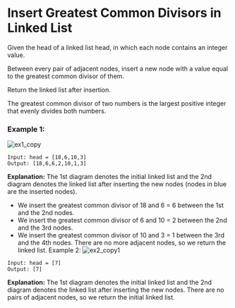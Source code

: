 # Insert Greatest Common Divisors in Linked List

Given the head of a linked list head, in which each node contains an integer value.

Between every pair of adjacent nodes, insert a new node with a value equal to the greatest common divisor of them.

Return the linked list after insertion.

The greatest common divisor of two numbers is the largest positive integer that evenly divides both numbers.

 
### Example 1:
![ex1_copy](https://github.com/ananya9177/PAT-CP/assets/151428838/a42a8406-380e-4979-8e24-02ffda858175)

```
Input: head = [18,6,10,3]
Output: [18,6,6,2,10,1,3]
```
**Explanation:** The 1st diagram denotes the initial linked list and the 2nd diagram denotes the linked list after inserting the new nodes (nodes in blue are the inserted nodes).
- We insert the greatest common divisor of 18 and 6 = 6 between the 1st and the 2nd nodes.
- We insert the greatest common divisor of 6 and 10 = 2 between the 2nd and the 3rd nodes.
- We insert the greatest common divisor of 10 and 3 = 1 between the 3rd and the 4th nodes.
There are no more adjacent nodes, so we return the linked list.
Example 2:
![ex2_copy1](https://github.com/ananya9177/PAT-CP/assets/151428838/8b68eb01-9c13-4b5e-b3eb-33e4645b7573)

```
Input: head = [7]
Output: [7]
```
**Explanation:** The 1st diagram denotes the initial linked list and the 2nd diagram denotes the linked list after inserting the new nodes.
There are no pairs of adjacent nodes, so we return the initial linked list.
